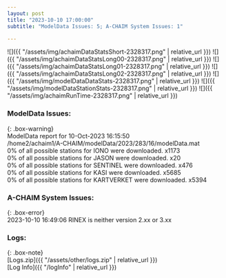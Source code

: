 ```yaml
---
layout: post
title: "2023-10-10 17:00:00"
subtitle: "ModelData Issues: 5; A-CHAIM System Issues: 1"

---
```


![]({{ "/assets/img/achaimDataStatsShort-2328317.png" | relative_url }})
![]({{ "/assets/img/achaimDataStatsLong00-2328317.png" | relative_url }})
![]({{ "/assets/img/achaimDataStatsLong01-2328317.png" | relative_url }})
![]({{ "/assets/img/achaimDataStatsLong02-2328317.png" | relative_url }})
![]({{ "/assets/img/modelDataDataStats-2328317.png" | relative_url }})
![]({{ "/assets/img/modelDataStationStats-2328317.png" | relative_url }})
![]({{ "/assets/img/achaimRunTime-2328317.png" | relative_url }})


### ModelData Issues:  
  
{: .box-warning}  
 ModelData report for 10-Oct-2023 16:15:50   
 /home2/achaim1/A-CHAIM/modelData/2023/283/16/modelData.mat   
 0% of all possible stations for IONO were downloaded. x1173   
 0% of all possible stations for JASON were downloaded. x20   
 0% of all possible stations for SENTINEL were downloaded. x476   
 0% of all possible stations for KASI were downloaded. x5685   
 0% of all possible stations for KARTVERKET were downloaded. x5394   
  
### A-CHAIM System Issues:  
  
{: .box-error}  
2023-10-10 16:49:06 RINEX is neither version 2.xx or 3.xx  

### Logs:  
  
{: .box-note}  
[Logs.zip]({{ "/assets/other/logs.zip" | relative_url }})  
[Log Info]({{ "/logInfo" | relative_url }})  
